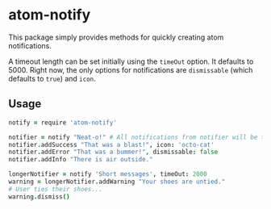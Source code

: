 # atom-notify

This package simply provides methods for quickly creating atom notifications.

A timeout length can be set initially using the `timeOut` option. It defaults to 5000.
Right now, the only options for notifications are `dismissable` (which defaults to `true`) and `icon`.

## Usage

``` coffeescript
notify = require 'atom-notify'

notifier = notify "Neat-o!" # All notifications from notifier will be titled with 'Neat-o'
notifier.addSuccess "That was a blast!", icon: 'octo-cat'
notifier.addError "That was a bummer!", dismissable: false
notifier.addInfo "There is air outside."

longerNotifier = notify 'Short messages', timeOut: 2000
warning = longerNotifier.addWarning "Your shoes are untied."
# User ties their shoes...
warning.dismiss()
```
